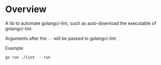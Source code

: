 # Overview

A lib to automate golangci-lint, such as auto-download the executable of golangci-lint.

Arguments after the `--` will be passed to golangci-lint.

Example

```bash
go run ./lint -- run
```
